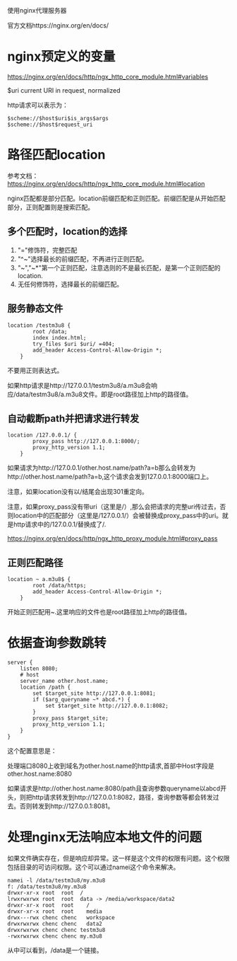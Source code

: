 使用nginx代理服务器

官方文档https://nginx.org/en/docs/

# nginx预定义的变量

https://nginx.org/en/docs/http/ngx_http_core_module.html#variables

$uri current URI in request, normalized

http请求可以表示为：

```nginx
$scheme://$host$uri$is_args$args
$scheme://$host$request_uri
```

# 路径匹配location

参考文档：https://nginx.org/en/docs/http/ngx_http_core_module.html#location

nginx匹配都是部分匹配。location前缀匹配和正则匹配。前缀匹配是从开始匹配部分，正则配置则是搜索匹配。

## 多个匹配时，location的选择

1. "="修饰符，完整匹配
2. "^~"选择最长的前缀匹配，不再进行正则匹配。
3. "~","~*"第一个正则匹配，注意选则的不是最长匹配，是第一个正则匹配的location.
4. 无任何修饰符，选择最长的前缀匹配。

## 服务静态文件

```nginx
location /testm3u8 {
        root /data;
        index index.html;
        try_files $uri $uri/ =404;
        add_header Access-Control-Allow-Origin *;
    }
```

不要用正则表达式。

如果http请求是http://127.0.0.1/testm3u8/a.m3u8会响应/data/testm3u8/a.m3u8文件。即是root路径加上http的路径值。

## 自动截断path并把请求进行转发

```
location /127.0.0.1/ {
        proxy_pass http://127.0.0.1:8000/;
        proxy_http_version 1.1;
    }

```

如果请求为http://127.0.0.1/other.host.name/path?a=b那么会转发为http://other.host.name/path?a=b,这个请求会发到127.0.0.1:8000端口上。

注意，如果location没有以/结尾会出现301重定向。

注意，如果proxy_pass没有带uri（这里是/）,那么会把请求的完整uri传过去，否则location中的匹配部分（这里是/127.0.0.1/）会被替换成proxy_pass中的uri。就是http请求中的/127.0.0.1/替换成了/.

https://nginx.org/en/docs/http/ngx_http_proxy_module.html#proxy_pass

## 正则匹配路径

```
location ~ a.m3u8$ {
        root /data/https;
        add_header Access-Control-Allow-Origin *;
    }

```

开始正则匹配用~.这里响应的文件也是root路径加上http的路径值。

# 依据查询参数跳转

```nginx
server {
    listen 8080;
    # host
    server_name other.host.name;
    location /path {
        set $target_site http://127.0.0.1:8081;
        if ($arg_queryname ~* abcd.*) {
            set $target_site http://127.0.0.1:8082;
        }
        proxy_pass $target_site;
        proxy_http_version 1.1;
    }
}
```

这个配置意思是：

处理端口8080上收到域名为other.host.name的http请求,首部中Host字段是other.host.name:8080

如果请求是http://other.host.name:8080/path且查询参数queryname以abcd开头，则把http请求转发到http://127.0.0.1:8082，路径，查询参数等都会转发过去。否则转发到http://127.0.0.1:8081。

# 处理nginx无法响应本地文件的问题

如果文件确实存在，但是响应却异常。这一样是这个文件的权限有问题。这个权限包括目录的可访问权限。这个可以通过namei这个命令来解决。

```shell
namei -l /data/testm3u8/my.m3u8 
f: /data/testm3u8/my.m3u8
drwxr-xr-x root  root  /
lrwxrwxrwx root  root  data -> /media/workspace/data2
drwxr-xr-x root  root    /
drwxr-xr-x root  root    media
drwx---rwx chenc chenc   workspace
drwxrwxrwx chenc chenc   data2
drwxrwxrwx chenc chenc testm3u8
-rwxrwxrwx chenc chenc my.m3u8
```

从中可以看到，/data是一个链接。



